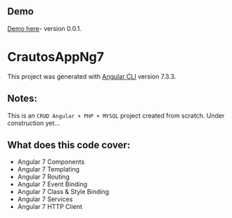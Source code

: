 ## Demo

[Demo here](http://iniapp.com/github/angular/crautosApp-ng7/)- version 0.0.1.

# CrautosAppNg7

This project was generated with [Angular CLI](https://github.com/angular/angular-cli) version 7.3.3.

<!-- ## Development server

Run `ng serve` for a dev server. Navigate to `http://localhost:4200/`. The app will automatically reload if you change any of the source files.

## Code scaffolding

Run `ng generate component component-name` to generate a new component. You can also use `ng generate directive|pipe|service|class|guard|interface|enum|module`.

## Build

Run `ng build` to build the project. The build artifacts will be stored in the `dist/` directory. Use the `--prod` flag for a production build.

## Running unit tests

Run `ng test` to execute the unit tests via [Karma](https://karma-runner.github.io).

## Running end-to-end tests

Run `ng e2e` to execute the end-to-end tests via [Protractor](http://www.protractortest.org/).

## Further help

To get more help on the Angular CLI use `ng help` or go check out the [Angular CLI README](https://github.com/angular/angular-cli/blob/master/README.md). -->

## Notes:

This is an `CRUD Angular + PHP + MYSQL` project created from scratch. Under construction yet...

## What does this code cover:

- Angular 7 Components
- Angular 7 Templating
- Angular 7 Routing
- Angular 7 Event Binding
- Angular 7 Class & Style Binding
- Angular 7 Services
- Angular 7 HTTP Client
